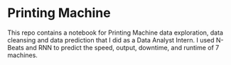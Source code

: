 # Printing Machine
This repo contains a notebook for Printing Machine data exploration, data cleansing and data prediction that I did as a Data Analyst Intern. I used N-Beats and RNN to predict the speed, output, downtime, and runtime of 7 machines.
